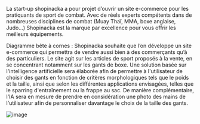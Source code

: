 La start-up shopinacka a pour projet d’ouvrir un site e-commerce pour les pratiquants de sport de combat. 
Avec de réels experts compétents dans de nombreuses disciplines de combat (Muay Thaï, MMA, boxe anglaise, Judo…)  Shopinacka est la marque par excellence pour vous offrir les meilleurs équipements. 

Diagramme bête à cornes :
Shopinacka souhaite que l’on développe un site e-commerce qui permettra de vendre aussi bien à des commerçants qu’à des particuliers. Le site agit sur les articles de sport proposés à la vente, en se concentrant notamment sur les gants de boxe. Une solution basée sur l'intelligence artificielle sera élaborée afin de permettre à l'utilisateur de choisir des gants en fonction de critères morphologiques tels que le poids et la taille, ainsi que selon les différentes applications envisagées, telles que le sparring d'entraînement ou la frappe au sac. De manière complémentaire, l'IA sera en mesure de prendre en considération une photo des mains de l'utilisateur afin de personnaliser davantage le choix de la taille des gants.

![image](https://github.com/markosm77/analyse_besoin_boxe/assets/96230455/d1e271a4-4935-47b2-874c-49f37b509e23)

